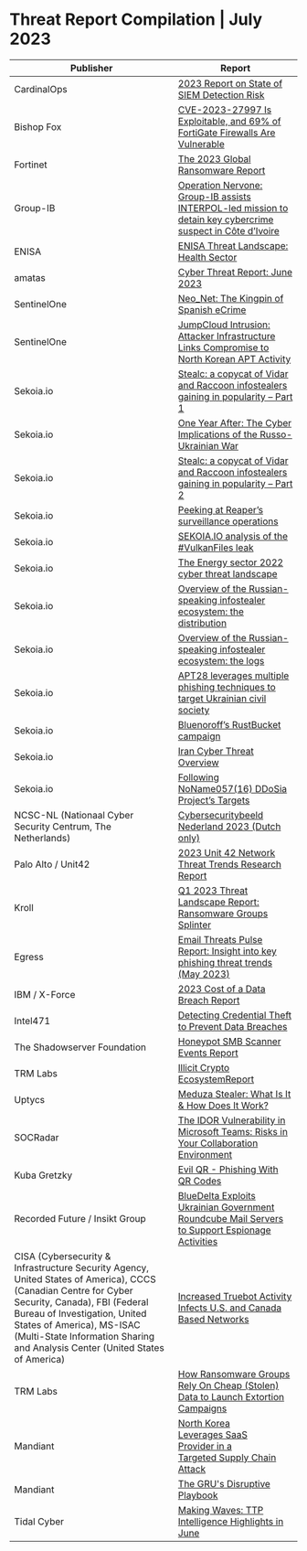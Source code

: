 

# Threat Report Compilation | July 2023

| Publisher  | Report |
| ------------- | ------------- |
|CardinalOps|[2023 Report on State of SIEM Detection Risk](https://cardinalops.com/whitepapers/2023-report-on-state-of-siem-detection-risk)|
|Bishop Fox|[CVE-2023-27997 Is Exploitable, and 69% of FortiGate Firewalls Are Vulnerable](https://bishopfox.com/blog/cve-2023-27997-exploitable-and-fortigate-firewalls-vulnerable)|
|Fortinet|[The 2023 Global Ransomware Report](https://www.fortinet.com/content/dam/fortinet/assets/reports/report-2023-ransomware-global-research.pdf)|
|Group-IB|[Operation Nervone: Group-IB assists INTERPOL-led mission to detain key cybercrime suspect in Côte d’Ivoire](https://www.group-ib.com/media-center/press-releases/operation-nervone/)|
|ENISA|[ENISA Threat Landscape: Health Sector](https://www.enisa.europa.eu/publications/health-threat-landscape)|
|amatas|[Cyber Threat Report: June 2023](https://www.amatas.com/reports/cyber-threat-report-june-2023/)|
|SentinelOne|[Neo_Net: The Kingpin of Spanish eCrime](https://www.sentinelone.com/blog/neo_net-the-kingpin-of-spanish-ecrime/)|
|SentinelOne|[JumpCloud Intrusion: Attacker Infrastructure Links Compromise to North Korean APT Activity](https://www.sentinelone.com/labs/jumpcloud-intrusion-attacker-infrastructure-links-compromise-to-north-korean-apt-activity/)|
|Sekoia.io|[Stealc: a copycat of Vidar and Raccoon infostealers gaining in popularity – Part 1](https://blog.sekoia.io/stealc-a-copycat-of-vidar-and-raccoon-infostealers-gaining-in-popularity-part-1/)|
|Sekoia.io|[One Year After: The Cyber Implications of the Russo-Ukrainian War](https://blog.sekoia.io/one-year-after-the-cyber-implications-of-the-russo-ukrainian-war/)|
|Sekoia.io|[Stealc: a copycat of Vidar and Raccoon infostealers gaining in popularity – Part 2](https://blog.sekoia.io/stealc-a-copycat-of-vidar-and-raccoon-infostealers-gaining-in-popularity-part-2/)|
|Sekoia.io|[Peeking at Reaper’s surveillance operations](https://blog.sekoia.io/peeking-at-reaper-surveillance-operations-against-north-korea-defectors/)|
|Sekoia.io|[SEKOIA.IO analysis of the #VulkanFiles leak](https://blog.sekoia.io/sekoia-io-analysis-of-the-vulkanfiles-leak/)|
|Sekoia.io|[The Energy sector 2022 cyber threat landscape](https://blog.sekoia.io/the-energy-sector-2022-cyber-threat-landscape/)|
|Sekoia.io|[Overview of the Russian-speaking infostealer ecosystem: the distribution](https://blog.sekoia.io/overview-of-the-russian-speaking-infostealer-ecosystem-the-distribution/)|
|Sekoia.io|[Overview of the Russian-speaking infostealer ecosystem: the logs](https://blog.sekoia.io/overview-of-the-russian-speaking-infostealer-ecosystem-the-logs/)|
|Sekoia.io|[APT28 leverages multiple phishing techniques to target Ukrainian civil society](https://blog.sekoia.io/apt28-leverages-multiple-phishing-techniques-to-target-ukrainian-civil-society/)|
|Sekoia.io|[Bluenoroff’s RustBucket campaign](https://blog.sekoia.io/bluenoroffs-rustbucket-campaign/)|
|Sekoia.io|[Iran Cyber Threat Overview](https://blog.sekoia.io/iran-cyber-threat-overview/)|
|Sekoia.io|[Following NoName057(16) DDoSia Project’s Targets](https://blog.sekoia.io/following-noname05716-ddosia-projects-targets/)|
|NCSC-NL (Nationaal Cyber Security Centrum, The Netherlands)|[Cybersecuritybeeld Nederland 2023 (Dutch only)](https://www.ncsc.nl/onderwerpen/cyber-security-beeld-nederland/documenten/publicaties/2023/juli/3/cybersecuritybeeld-nederland-2023)|
|Palo Alto / Unit42|[2023 Unit 42 Network Threat Trends Research Report](https://start.paloaltonetworks.com/unit-42-network-threat-trends-report-malware-2023.html)|
|Kroll|[Q1 2023 Threat Landscape Report: Ransomware Groups Splinter](https://www.kroll.com/-/media/kroll/pdfs/publications/q1-2023-threat-landscape-report.pdf)|
|Egress|[Email Threats Pulse Report: Insight into key phishing threat trends (May 2023)](https://www.egress.com/media/ugwd0nuj/egress-email-threats-pulse-report-may-2023.pdf)|
|IBM / X-Force|[2023 Cost of a Data Breach Report](https://www.ibm.com/downloads/cas/E3G5JMBP)|
|Intel471|[Detecting Credential Theft to Prevent Data Breaches](https://intel471.com/blog/detecting-credential-theft-to-prevent-data-breaches)|
|The Shadowserver Foundation|[Honeypot SMB Scanner Events Report](https://www.shadowserver.org/what-we-do/network-reporting/honeypot-smb-scanner-events-report/)|
|TRM Labs|[Illicit Crypto EcosystemReport](https://www.trmlabs.com/report)|
|Uptycs|[Meduza Stealer: What Is It & How Does It Work?](https://www.uptycs.com/blog/what-is-meduza-stealer-and-how-does-it-work)|
|SOCRadar|[The IDOR Vulnerability in Microsoft Teams: Risks in Your Collaboration Environment](https://socradar.io/the-idor-vulnerability-in-microsoft-teams-risks-in-your-collaboration-environment/)|
|Kuba Gretzky|[Evil QR - Phishing With QR Codes](https://breakdev.org/evilqr-phishing/)|
|Recorded Future / Insikt Group|[BlueDelta Exploits Ukrainian Government Roundcube Mail Servers to Support Espionage Activities](https://www.recordedfuture.com/bluedelta-exploits-ukrainian-government-roundcube-mail-servers)|
|CISA (Cybersecurity & Infrastructure Security Agency, United States of America), CCCS (Canadian Centre for Cyber Security, Canada), FBI (Federal Bureau of Investigation, United States of America), MS-ISAC (Multi-State Information Sharing and Analysis Center (United States of America)|[Increased Truebot Activity Infects U.S. and Canada Based Networks](https://www.ic3.gov/Media/News/2023/230707.pdf)|
|TRM Labs|[How Ransomware Groups Rely On Cheap (Stolen) Data to Launch Extortion Campaigns](https://www.trmlabs.com/post/how-ransomware-groups-rely-on-cheap-stolen-data-to-launch-extortion-campaigns)|
|Mandiant|[North Korea Leverages SaaS Provider in a Targeted Supply Chain Attack](https://www.mandiant.com/resources/blog/north-korea-supply-chain)|
|Mandiant|[The GRU's Disruptive Playbook](https://www.mandiant.com/resources/blog/gru-disruptive-playbook)|
|Tidal Cyber|[Making Waves: TTP Intelligence Highlights in June](https://www.tidalcyber.com/blog/making-waves-ttp-intelligence-highlights-in-june)|
